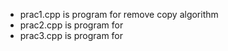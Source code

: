 * prac1.cpp is program for remove copy algorithm <br>
* prac2.cpp is program for <br>
* prac3.cpp is program for <br>
